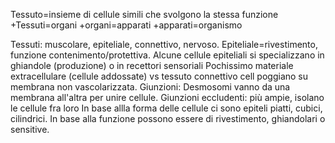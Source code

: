 Tessuto=insieme di cellule simili che svolgono la stessa funzione
+Tessuti=organi
+organi=apparati
+apparati=organismo

Tessuti: muscolare, epiteliale, connettivo, nervoso.
Epiteliale=rivestimento, funzione contenimento/protettiva. Alcune cellule 
		epiteliali si specializzano in ghiandole (produzione) o in recettori sensoriali
		Pochissimo materiale extracellulare (cellule addossate) vs tessuto connettivo
		cell poggiano su membrana non vascolarizzata.
		Giunzioni:
		Desmosomi vanno da una membrana all'altra per unire cellule.
		Giunzioni eccludenti: più ampie, isolano le cellule fra loro
		In base allla forma delle cellule ci sono epiteli piatti, cubici, cilindrici.
		In base alla funzione possono essere di rivestimento, ghiandolari o sensitive.